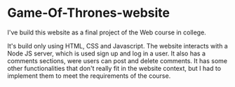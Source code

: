 # Game-Of-Thrones-website

I've build this website as a final project of the Web course in college.

It's build only using HTML, CSS and Javascript.
The website interacts with a Node JS server, which is used sign up and log in a user.
It also has a comments sections, were users can post and delete comments.
It has some other functionalities that don't really fit in the website context, but I had to implement them to meet the requirements of the course.
